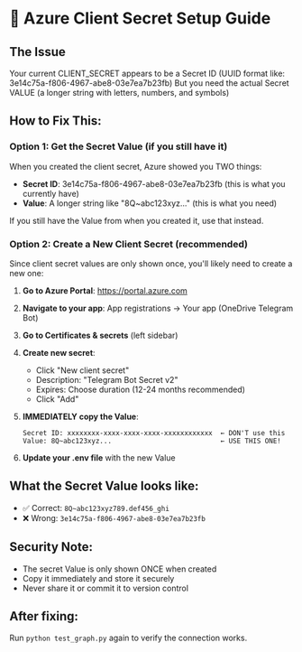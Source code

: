 # 🔧 Azure Client Secret Setup Guide

## The Issue
Your current CLIENT_SECRET appears to be a Secret ID (UUID format like: 3e14c75a-f806-4967-abe8-03e7ea7b23fb)
But you need the actual Secret VALUE (a longer string with letters, numbers, and symbols)

## How to Fix This:

### Option 1: Get the Secret Value (if you still have it)
When you created the client secret, Azure showed you TWO things:
- **Secret ID**: 3e14c75a-f806-4967-abe8-03e7ea7b23fb (this is what you currently have)
- **Value**: A longer string like "8Q~abc123xyz..." (this is what you need)

If you still have the Value from when you created it, use that instead.

### Option 2: Create a New Client Secret (recommended)
Since client secret values are only shown once, you'll likely need to create a new one:

1. **Go to Azure Portal**: https://portal.azure.com
2. **Navigate to your app**: App registrations → Your app (OneDrive Telegram Bot)
3. **Go to Certificates & secrets** (left sidebar)
4. **Create new secret**:
   - Click "New client secret"
   - Description: "Telegram Bot Secret v2"
   - Expires: Choose duration (12-24 months recommended)
   - Click "Add"

5. **IMMEDIATELY copy the Value**:
   ```
   Secret ID: xxxxxxxx-xxxx-xxxx-xxxx-xxxxxxxxxxxx  ← DON'T use this
   Value: 8Q~abc123xyz...                           ← USE THIS ONE!
   ```

6. **Update your .env file** with the new Value

## What the Secret Value looks like:
- ✅ Correct: `8Q~abc123xyz789.def456_ghi`
- ❌ Wrong: `3e14c75a-f806-4967-abe8-03e7ea7b23fb`

## Security Note:
- The secret Value is only shown ONCE when created
- Copy it immediately and store it securely
- Never share it or commit it to version control

## After fixing:
Run `python test_graph.py` again to verify the connection works.
